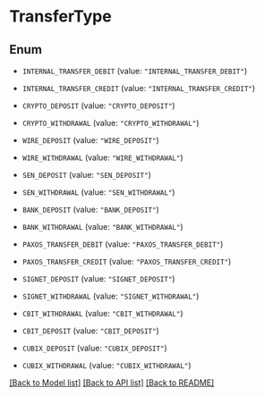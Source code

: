 # TransferType

## Enum


* `INTERNAL_TRANSFER_DEBIT` (value: `"INTERNAL_TRANSFER_DEBIT"`)

* `INTERNAL_TRANSFER_CREDIT` (value: `"INTERNAL_TRANSFER_CREDIT"`)

* `CRYPTO_DEPOSIT` (value: `"CRYPTO_DEPOSIT"`)

* `CRYPTO_WITHDRAWAL` (value: `"CRYPTO_WITHDRAWAL"`)

* `WIRE_DEPOSIT` (value: `"WIRE_DEPOSIT"`)

* `WIRE_WITHDRAWAL` (value: `"WIRE_WITHDRAWAL"`)

* `SEN_DEPOSIT` (value: `"SEN_DEPOSIT"`)

* `SEN_WITHDRAWAL` (value: `"SEN_WITHDRAWAL"`)

* `BANK_DEPOSIT` (value: `"BANK_DEPOSIT"`)

* `BANK_WITHDRAWAL` (value: `"BANK_WITHDRAWAL"`)

* `PAXOS_TRANSFER_DEBIT` (value: `"PAXOS_TRANSFER_DEBIT"`)

* `PAXOS_TRANSFER_CREDIT` (value: `"PAXOS_TRANSFER_CREDIT"`)

* `SIGNET_DEPOSIT` (value: `"SIGNET_DEPOSIT"`)

* `SIGNET_WITHDRAWAL` (value: `"SIGNET_WITHDRAWAL"`)

* `CBIT_WITHDRAWAL` (value: `"CBIT_WITHDRAWAL"`)

* `CBIT_DEPOSIT` (value: `"CBIT_DEPOSIT"`)

* `CUBIX_DEPOSIT` (value: `"CUBIX_DEPOSIT"`)

* `CUBIX_WITHDRAWAL` (value: `"CUBIX_WITHDRAWAL"`)


[[Back to Model list]](../README.md#documentation-for-models) [[Back to API list]](../README.md#documentation-for-api-endpoints) [[Back to README]](../README.md)


